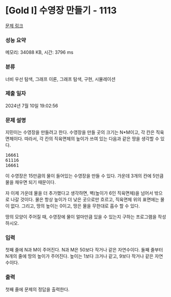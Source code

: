 # [Gold I] 수영장 만들기 - 1113 

[문제 링크](https://www.acmicpc.net/problem/1113) 

### 성능 요약

메모리: 34088 KB, 시간: 3796 ms

### 분류

너비 우선 탐색, 그래프 이론, 그래프 탐색, 구현, 시뮬레이션

### 제출 일자

2024년 7월 10일 19:02:56

### 문제 설명

<p>지민이는 수영장을 만들려고 한다. 수영장을 만들 곳의 크기는 N*M이고, 각 칸은 직육면체이다. 따라서, 각 칸의 직육면체의 높이가 쓰여 있는 다음과 같은 땅을 생각할 수 있다.</p>

<pre>16661
61116
16661</pre>

<p>이 수영장은 15만큼의 물이 들어있는 수영장을 만들 수 있다. 가운데 3개의 칸에 5만큼 물을 채우면 되기 때문이다.</p>

<p>자 이제 가운데 물을 더 추가했다고 생각하면, 벽(높이가 6인 직육면체)을 넘어서 밖으로 나갈 것이다. 물은 항상 높이가 더 낮은 곳으로만 흐르고, 직육면체 위의 표면에는 물이 없다. 그리고, 땅의 높이는 0이고, 땅은 물을 무한대로 흡수 할 수 있다.</p>

<p>땅의 모양이 주어질 때, 수영장에 물이 얼마만큼 있을 수 있는지 구하는 프로그램을 작성하시오.</p>

### 입력 

 <p>첫째 줄에 N과 M이 주어진다. N과 M은 50보다 작거나 같은 자연수이다. 둘째 줄부터 N개의 줄에 땅의 높이가 주어진다. 높이는 1보다 크거나 같고, 9보다 작거나 같은 자연수이다.</p>

### 출력 

 <p>첫째 줄에 문제의 정답을 출력한다.</p>

